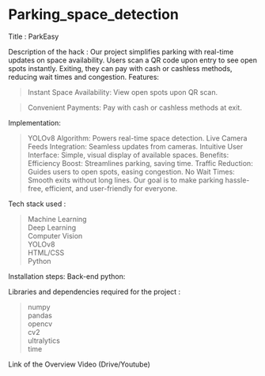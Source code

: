 # Parking_space_detection

Title : ParkEasy


Description of the hack : 
Our project simplifies parking with real-time updates on space availability. Users scan a QR code upon entry to see open spots instantly. Exiting, they can pay with cash or cashless methods, reducing wait times and congestion.
Features:

>Instant Space Availability: View open spots upon QR scan.

>Convenient Payments: Pay with cash or cashless methods at exit.

Implementation:
>YOLOv8 Algorithm: Powers real-time space detection.
>Live Camera Feeds Integration: Seamless updates from cameras.
>Intuitive User Interface: Simple, visual display of available spaces.
Benefits:
>Efficiency Boost: Streamlines parking, saving time.
>Traffic Reduction: Guides users to open spots, easing congestion.
>No Wait Times: Smooth exits without long lines.
Our goal is to make parking hassle-free, efficient, and user-friendly for everyone.


Tech stack used : 
>Machine Learning     
>Deep Learning     
>Computer Vision    
>YOLOv8    
 >HTML/CSS     
>Python


Installation steps: 
Back-end python:


Libraries and dependencies required for the project :
>numpy     
>pandas     
>opencv  
>cv2  
>ultralytics  
>time

 
Link of the Overview Video (Drive/Youtube) 
